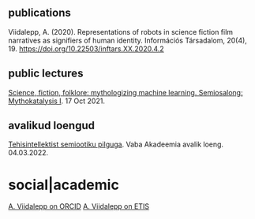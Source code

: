 ## publications

Viidalepp, A. (2020). Representations of robots in science fiction film narratives as signifiers of human identity. Információs Társadalom, 20(4), 19. https://doi.org/10.22503/inftars.XX.2020.4.2

## public lectures

[Science, fiction, folklore: mythologizing machine learning. Semiosalong: Mythokatalysis I](https://www.youtube.com/watch?v=kmfXFkbVWRM&ab_channel=Semiosalong). 17 Oct 2021.


## avalikud loengud

[Tehisintellektist semiootiku pilguga](https://youtu.be/gEoEBE7qHgY). Vaba Akadeemia avalik loeng. 04.03.2022.

# social|academic

[A. Viidalepp on ORCID](https://orcid.org/0000-0002-6206-5681) 
[A. Viidalepp on ETIS](https://www.etis.ee/CV/Auli_Viidalepp/eng)

